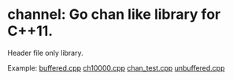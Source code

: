 channel: Go chan like library for C++11.
===========================
Header file only library.

Example:
[buffered.cpp](example/buffered.cpp)
[ch10000.cpp](example/ch10000.cpp)
[chan_test.cpp](example/chan_test.cpp)
[unbuffered.cpp](example/unbuffered.cpp)

